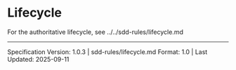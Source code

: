 # Lifecycle

For the authoritative lifecycle, see ../../sdd-rules/lifecycle.md

---

Specification Version: 1.0.3 | sdd-rules/lifecycle.md Format: 1.0 | Last Updated: 2025-09-11
